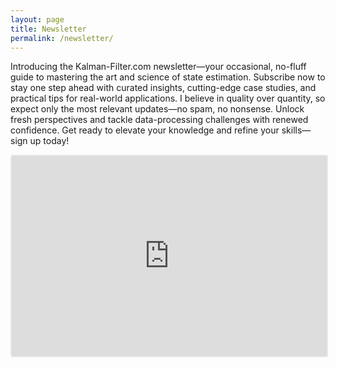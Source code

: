 ```yaml
---
layout: page
title: Newsletter
permalink: /newsletter/
---
```


Introducing the Kalman-Filter.com newsletter—your occasional, no-fluff guide to mastering the art and science of state estimation. Subscribe now to stay one step ahead with curated insights, cutting-edge case studies, and practical tips for real-world applications. I believe in quality over quantity, so expect only the most relevant updates—no spam, no nonsense. Unlock fresh perspectives and tackle data-processing challenges with renewed confidence. Get ready to elevate your knowledge and refine your skills—sign up today!

<iframe src="https://embeds.beehiiv.com/29a6e516-926f-4340-80b5-8d0ce6c3198e" data-test-id="beehiiv-embed" width="100%" height="320" frameborder="0" scrolling="no" style="border-radius: 4px; border: 2px solid #e5e7eb; margin: 0; background-color: transparent;"></iframe>

